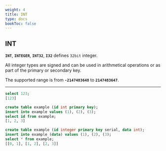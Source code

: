 ```yaml
---
weight: 4
title: INT
type: docs
bookToc: false
---
```


## INT

**`INT`**, **`INTEGER`**, **`INT32`**, **`I32`** defines `32bit` integer.

All integer types are signed and can be used in arithmetical operations or as part of
the primary or secondary key.

The supported range is from **`-2147483648`** to **`2147483647`**.

---

```SQL
select 123;
[123]
```

```SQL
create table example (id int primary key);
insert into example values (1), (2), (3);
select id from example;
[1, 2, 3]
```

```SQL
create table example (id integer primary key serial, data int);
insert into example (data) values (1), (2), (3);
select * from example;
[[0, 1], [1, 2], [2, 3]]
```
